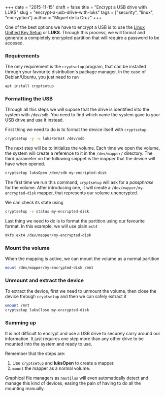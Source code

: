 +++
date = "2015-11-15"
draft = false
title = "Encrypt a USB drive with LUKS"
slug = "encrypt-a-usb-drive-with-luks"
tags = ["security", "linux", "encryption"]
author = "Miguel de la Cruz"
+++

One of the best options we have to encrypt a USB is to use the
[Linux Unified Key Setup](https://en.wikipedia.org/wiki/Linux_Unified_Key_Setup) or **LUKS**. Through this process, we
will format and generate a completely encrypted partition that will require a password to be accesed.

### Requirements

The only requirement is the `cryptsetup` program, that can be installed through your favourite distribution's package
manager. In the case of Debian/Ubuntu, you just need to run

```sh
apt install cryptsetup
```

### Formatting the USB

Through all this steps we will supose that the drive is identified into the system with `/dev/sdb`. You need to find
which name the system gave to your USB drive and use it instead.

First thing we need to do is to format the device itself with `cryptsetup`.

```sh
cryptsetup -y -v luksFormat /dev/sdb
```

The next step will be to initialize the volume. Each time we open the volume, the system will create a reference to it
in the `/dev/mapper/` directory. The third parameter on the following snippet is the *mapper* that the device will have
when opened.

```sh
cryptsetup luksOpen /dev/sdb my-encripted-disk
```

The first time we run this command, `cryptsetup` will ask for a *passphrase* for the volume. After introducing one, it
will create a `/dev/mapper/my-encrypted-disk` mapper, that represents our volume unencrypted.

We can check its state using

```sh
cryptsetup -v status my-encripted-disk
```

Last thing we need to do is to format the partition using our favourite format. In this example, we will use plain
`ext4`

```sh
mkfs.ext4 /dev/mapper/my-encrypted-disk
```

### Mount the volume

When the mapping is active, we can mount the volume as a normal partition

```sh
mount /dev/mapper/my-encrypted-disk /mnt
```

### Unmount and extract the device

To extract the device, first we need to unmount the volume, then close the device through `cryptsetup` and then we can
safely extract it

```sh
umount /mnt
cryptsetup luksClose my-encrypted-disk
```

### Summing up

It is not difficult to encrypt and use a USB drive to securely carry around our information. It just requires one step
more than any other drive to be mounted into the system and ready to use.

Remember that the steps are:

1.  Use `cryptsetup` and **luksOpen** to create a mapper.
2.  `mount` the mapper as a normal volume.

Graphical file managers as `nautilus` will even automatically detect and manage this kind of devices, easing the pain of
having to do all the mounting manually.
